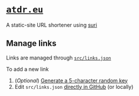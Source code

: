 # [`atdr.eu`](https://atdr.eu)

A static-site URL shortener using [suri](https://github.com/jstayton/suri)

## Manage links

Links are managed through [`src/links.json`](src/links.json)

To add a new link

1. (_Optional_) [Generate a 5-character random key](https://www.random.org/strings/?num=1&len=5&digits=on&upperalpha=on&loweralpha=on&unique=on&format=plain&rnd=new)
2. Edit `src/links.json` [directly in GitHub](https://github.com/atdr/suri/edit/master/src/links.json) (or locally)
